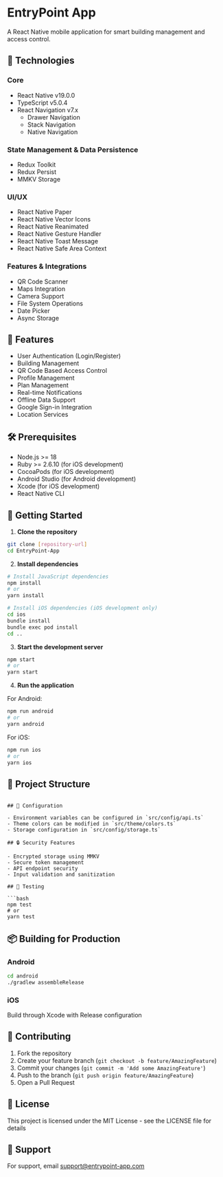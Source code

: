 # EntryPoint App

A React Native mobile application for smart building management and access control.

## 🚀 Technologies

### Core
- React Native v19.0.0
- TypeScript v5.0.4
- React Navigation v7.x
  - Drawer Navigation
  - Stack Navigation
  - Native Navigation

### State Management & Data Persistence
- Redux Toolkit
- Redux Persist
- MMKV Storage

### UI/UX
- React Native Paper
- React Native Vector Icons
- React Native Reanimated
- React Native Gesture Handler
- React Native Toast Message
- React Native Safe Area Context

### Features & Integrations
- QR Code Scanner
- Maps Integration
- Camera Support
- File System Operations
- Date Picker
- Async Storage

## 📱 Features

- User Authentication (Login/Register)
- Building Management
- QR Code Based Access Control
- Profile Management
- Plan Management
- Real-time Notifications
- Offline Data Support
- Google Sign-in Integration
- Location Services

## 🛠 Prerequisites

- Node.js >= 18
- Ruby >= 2.6.10 (for iOS development)
- CocoaPods (for iOS development)
- Android Studio (for Android development)
- Xcode (for iOS development)
- React Native CLI

## 🚀 Getting Started

1. **Clone the repository**
```bash
git clone [repository-url]
cd EntryPoint-App
```

2. **Install dependencies**
```bash
# Install JavaScript dependencies
npm install
# or
yarn install

# Install iOS dependencies (iOS development only)
cd ios
bundle install
bundle exec pod install
cd ..
```

3. **Start the development server**
```bash
npm start
# or
yarn start
```

4. **Run the application**

For Android:
```bash
npm run android
# or
yarn android
```

For iOS:
```bash
npm run ios
# or
yarn ios
```

## 📁 Project Structure

```

## 🔧 Configuration

- Environment variables can be configured in `src/config/api.ts`
- Theme colors can be modified in `src/theme/colors.ts`
- Storage configuration in `src/config/storage.ts`

## 🔒 Security Features

- Encrypted storage using MMKV
- Secure token management
- API endpoint security
- Input validation and sanitization

## 🧪 Testing

```bash
npm test
# or
yarn test
```

## 📦 Building for Production

### Android
```bash
cd android
./gradlew assembleRelease
```

### iOS
Build through Xcode with Release configuration

## 🤝 Contributing

1. Fork the repository
2. Create your feature branch (`git checkout -b feature/AmazingFeature`)
3. Commit your changes (`git commit -m 'Add some AmazingFeature'`)
4. Push to the branch (`git push origin feature/AmazingFeature`)
5. Open a Pull Request

## 📄 License

This project is licensed under the MIT License - see the LICENSE file for details

## 👥 Support

For support, email [support@entrypoint-app.com](mailto:support@entrypoint-app.com)